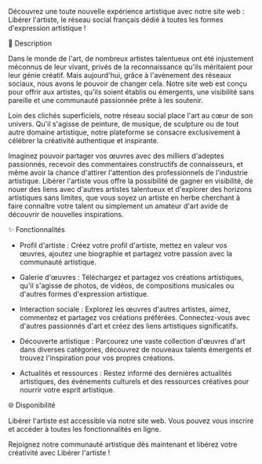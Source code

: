 Découvrez une toute nouvelle expérience artistique avec notre site web : Libérer l'artiste, le réseau social français dédié à toutes les formes d'expression artistique !

🎨 Description

Dans le monde de l'art, de nombreux artistes talentueux ont été injustement méconnus de leur vivant, privés de la reconnaissance qu'ils méritaient pour leur génie créatif. Mais aujourd'hui, grâce à l'avènement des réseaux sociaux, nous avons le pouvoir de changer cela. Notre site web est conçu pour offrir aux artistes, qu'ils soient établis ou émergents, une visibilité sans pareille et une communauté passionnée prête à les soutenir.

Loin des clichés superficiels, notre réseau social place l'art au cœur de son univers. Qu'il s'agisse de peinture, de musique, de sculpture ou de tout autre domaine artistique, notre plateforme se consacre exclusivement à célébrer la créativité authentique et inspirante.

Imaginez pouvoir partager vos œuvres avec des milliers d'adeptes passionnés, recevoir des commentaires constructifs de connaisseurs, et même avoir la chance d'attirer l'attention des professionnels de l'industrie artistique. Libérer l'artiste vous offre la possibilité de gagner en visibilité, de nouer des liens avec d'autres artistes talentueux et d'explorer des horizons artistiques sans limites, que vous soyez un artiste en herbe cherchant à faire connaître votre talent ou simplement un amateur d'art avide de découvrir de nouvelles inspirations.

✨ Fonctionnalités

- Profil d'artiste : Créez votre profil d'artiste, mettez en valeur vos œuvres, ajoutez une biographie et partagez votre passion avec la communauté artistique.

- Galerie d'œuvres : Téléchargez et partagez vos créations artistiques, qu'il s'agisse de photos, de vidéos, de compositions musicales ou d'autres formes d'expression artistique.

- Interaction sociale : Explorez les œuvres d'autres artistes, aimez, commentez et partagez vos créations préférées. Connectez-vous avec d'autres passionnés d'art et créez des liens artistiques significatifs.

- Découverte artistique : Parcourez une vaste collection d'œuvres d'art dans diverses catégories, découvrez de nouveaux talents émergents et trouvez l'inspiration pour vos propres créations.

- Actualités et ressources : Restez informé des dernières actualités artistiques, des événements culturels et des ressources créatives pour nourrir votre esprit artistique.

🌐 Disponibilité

Libérer l'artiste est accessible via notre site web. Vous pouvez vous inscrire et accéder à toutes les fonctionnalités en ligne.

Rejoignez notre communauté artistique dès maintenant et libérez votre créativité avec Libérer l'artiste !
